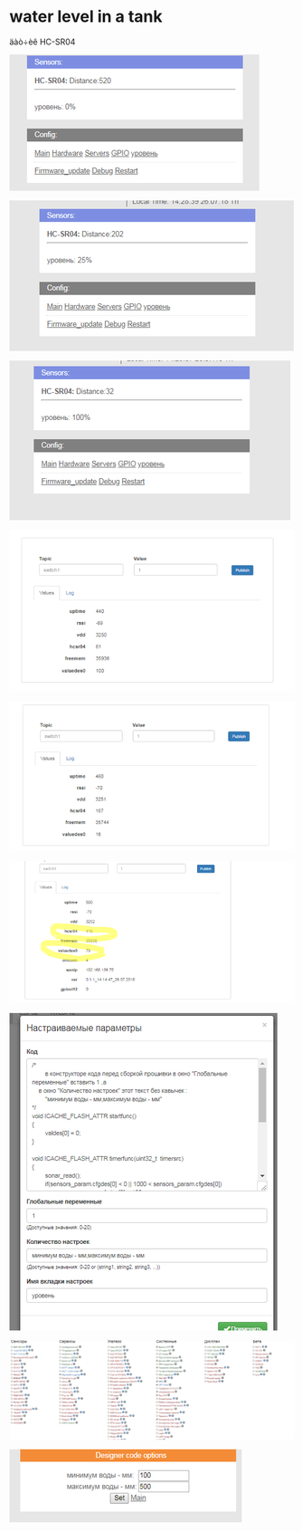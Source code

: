 water level in a tank
=====================

äàò÷èê HC-SR04

![water level in a tank](Screenshot_1.png "water level in a tank")

![water level in a tank](Screenshot_2.png "water level in a tank")

![water level in a tank](Screenshot_3.png "water level in a tank")

![water level in a tank](Screenshot_4.png "water level in a tank")

![water level in a tank](Screenshot_5.png "water level in a tank")

![water level in a tank](Screenshot_6.png "water level in a tank")

![water level in a tank](Screenshot_7.png "íàñòðîéêè â êê")

![water level in a tank](Screenshot_8.png "ñïèñîê îïöèé")

![water level in a tank](Screenshot_9.png "íàñòðîéêè íà ìîäóëå")

